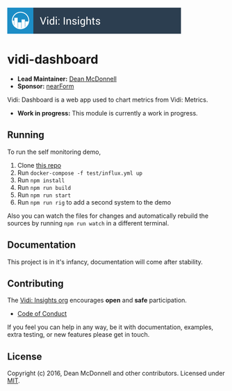 ![Banner][]


# vidi-dashboard

- __Lead Maintainer:__ [Dean McDonnell][Lead]
- __Sponsor:__ [nearForm][Sponsor]

Vidi: Dashboard is a web app used to chart metrics from Vidi: Metrics.

- __Work in progress:__ This module is currently a work in progress.

## Running
To run the self monitoring demo,

1. Clone [this repo](https://github.com/vidi-insights/vidi-dashboard.git)
2. Run `docker-compose -f test/influx.yml up`
3. Run `npm install`
4. Run `npm run build`
5. Run `npm run start`
6. Run `npm run rig` to add a second system to the demo

Also you can watch the files for changes and automatically rebuild the sources by running `npm run watch`
in a different terminal.

## Documentation
This project is in it's infancy, documentation will come after stability.

## Contributing
The [Vidi: Insights org][Org] encourages __open__ and __safe__ participation.

- [Code of Conduct][CoC]

If you feel you can help in any way, be it with documentation, examples, extra testing, or new
features please get in touch.

## License
Copyright (c) 2016, Dean McDonnell and other contributors.
Licensed under [MIT][].

[Banner]: https://raw.githubusercontent.com/vidi-insights/org/master/assets/vidi-banner.png
[Lead]: https://github.com/mcdonnelldean
[Sponsor]: http://www.nearform.com/
[Org]: https://github.com/vidi-insights
[CoC]: https://github.com/vidi-insights/org/blob/master/code-of-conduct.md
[MIT]: ./LICENSE
